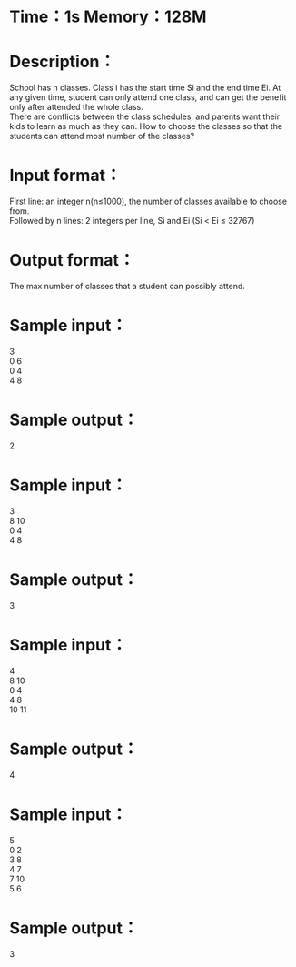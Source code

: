 # Time：1s  Memory：128M

# Description：
School has n classes. Class i has the start time Si and the end time Ei. At any given time, student can only attend one class, and can get the benefit only after attended the whole class.<br> 
There are conflicts between the class schedules, and parents want their kids to learn as much as they can. How to choose the classes so that the students can attend most number of the classes?<br> 

# Input format：
First line: an integer n(n≤1000), the number of classes available to choose from.<br> 
Followed by n lines: 2 integers per line, Si and Ei (Si < Ei ≤ 32767)<br> 

# Output format：
The max number of classes that a student can possibly attend.<br> 

# Sample input：
3<br>
0 6<br>
0 4<br>
4 8<br>

# Sample output：
2<br>

# Sample input：
3<br>
8 10<br>
0 4<br>
4 8<br>

# Sample output：
3<br>

# Sample input：
4<br>
8 10<br>
0 4<br>
4 8<br>
10 11<br>

# Sample output：
4<br>

# Sample input：
5<br>
0 2<br>
3 8<br>
4 7<br>
7 10<br>
5 6<br>

# Sample output：
3<br>
